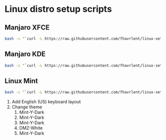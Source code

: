 # Linux distro setup scripts

## Manjaro XFCE

```bash
bash -c "`curl -L https://raw.githubusercontent.com/fhavrlent/linux-setup/main/manjaro-xfce.sh`"
```

## Manjaro KDE

```bash
bash -c "`curl -L https://raw.githubusercontent.com/fhavrlent/linux-setup/main/manjaro-kde.sh`"
```

## Linux Mint

```bash
bash -c "`curl -L https://raw.githubusercontent.com/fhavrlent/linux-setup/main/mint.sh`"
```

1. Add English (US) keyboard layout
2. Change theme
   1. Mint-Y-Dark
   2. Mint-Y-Dark
   3. Mint-Y-Dark
   4. DMZ-White
   5. Mint-Y-Dark
